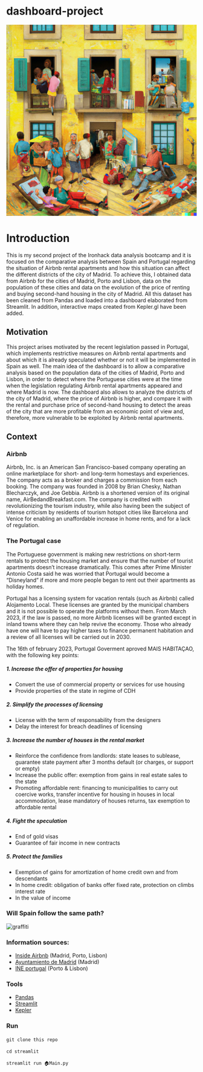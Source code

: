 # dashboard-project

![tourist dictatorship?](/streamlit/images/cover2.png)

# Introduction

This is my second project of the Ironhack data analysis bootcamp and it is focused on the comparative analysis between Spain and Portugal regarding the situation of Airbnb rental apartments and how this situation can affect the different districts of the city of Madrid. To achieve this, I obtained data from Airbnb for the cities of Madrid, Porto and Lisbon, data on the population of these cities and data on the evolution of the price of renting and buying second-hand housing in the city of Madrid. All this dataset has been cleaned from Pandas and loaded into a dashboard elaborated from Streamlit. In addition, interactive maps created from Kepler.gl have been added.

## Motivation

This project arises motivated by the recent legislation passed in Portugal, which implements restrictive measures on Airbnb rental apartments and about which it is already speculated whether or not it will be implemented in Spain as well. The main idea of the dashboard is to allow a comparative analysis based on the population data of the cities of Madrid, Porto and Lisbon, in order to detect where the Portuguese cities were at the time when the legislation regulating Airbnb rental apartments appeared and where Madrid is now. The dashboard also allows to analyze the districts of the city of Madrid, where the price of Airbnb is higher, and compare it with the rental and purchase price of second-hand housing to detect the areas of the city that are more profitable from an economic point of view and, therefore, more vulnerable to be exploited by Airbnb rental apartments.

## Context

### Airbnb

Airbnb, Inc. is an American San Francisco-based company operating an online marketplace for short- and long-term homestays and experiences. The company acts as a broker and charges a commission from each booking. The company was founded in 2008 by Brian Chesky, Nathan Blecharczyk, and Joe Gebbia. Airbnb is a shortened version of its original name, AirBedandBreakfast.com. The company is credited with revolutionizing the tourism industry, while also having been the subject of intense criticism by residents of tourism hotspot cities like Barcelona and Venice for enabling an unaffordable increase in home rents, and for a lack of regulation.

### The Portugal case

The Portuguese government is making new restrictions on short-term rentals to protect the housing market and ensure that the number of tourist apartments doesn’t increase dramatically. This comes after Prime Minister Antonio Costa said he was worried that Portugal would become a “Disneyland” if more and more people began to rent out their apartments as holiday homes.

Portugal has a licensing system for vacation rentals (such as Airbnb) called Alojamento Local. These licenses are granted by the municipal chambers and it is not possible to operate the platforms without them. From March 2023, if the law is passed, no more Airbnb licenses will be granted except in inland towns where they can help revive the economy. Those who already have one will have to pay higher taxes to finance permanent habitation and a review of all licenses will be carried out in 2030.

The 16th of february 2023, Portugal Goverment aproved MAIS HABITAÇAO, with the following key points:

##### 1. Increase the offer of properties for housing
- Convert the use of commercial property or services for use housing
- Provide properties of the state in regime of CDH
##### 2. Simplify the processes of licensing
- License with the term of responsability from the designers
- Delay the interest for breach deadlines of licensing
##### 3. Increase the number of houses in the rental market
- Reinforce the confidence from landlords: state leases to sublease, guarantee state payment after 3 months default (or charges, or support or empty)
- Increase the public offer: exemption from gains in real estate sales to the state
- Promoting affordable rent: financing to municipalities to carry out coercive works, transfer incentive for housing in houses in local accommodation, lease mandatory of houses returns, tax exemption to affordable rental
##### 4. Fight the speculation
- End of gold visas
- Guarantee of fair income in new contracts
##### 5. Protect the families
- Exemption of gains for amortization of home credit own and from descendants
- In home credit: obligation of banks offer fixed rate, protection on climbs interest rate
- In the value of income

### Will Spain follow the same path?
![graffiti](/streamlit/images/graffiti.png)


### Information sources:
- [Inside Airbnb](http://insideairbnb.com/get-the-data/) (Madrid, Porto, Lisbon)
- [Ayuntamiento de Madrid](https://www.madrid.es/portales/munimadrid/es/Inicio/El-Ayuntamiento/Estadistica/Distritos-en-cifras/?vgnextfmt=default&vgnextchannel=27002d05cb71b310VgnVCM1000000b205a0aRCRD) (Madrid)
- [INE portugal](https://censos.ine.pt/xportal/xmain?xpgid=censos21_main&xpid=CENSOS21&xlang=pt) (Porto & Lisbon)

### Tools
- [Pandas](https://pandas.pydata.org/)
- [Streamlit](https://docs.streamlit.io/)
- [Kepler](https://kepler.gl/)

### Run
`git clone this repo`

`cd streamlit`

`streamlit run 🏠Main.py`

